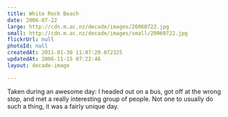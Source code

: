 ```yaml
---
title: White Rock Beach
date: 2006-07-22
large: http://cdn.m.ac.nz/decade/images/20060722.jpg
small: http://cdn.m.ac.nz/decade/images/small/20060722.jpg
flickrUrl: null
photoId: null
createdAt: 2011-01-30 11:07:20.072325
updatedAt: 2006-11-15 07:22:46
layout: decade-image

---
```

Taken during an awesome day: I headed out on a bus, got off at the wrong stop, and met a really interesting group of people. Not one to usually do such a thing, it was a fairly unique day.

